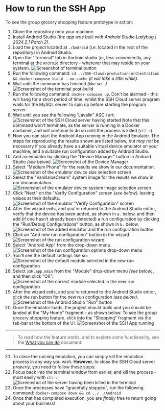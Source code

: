 # How to run the SSH App
To see the group grocery shopping feature prototype in action:
1. Clone the repository onto your machine.
2. Install Android Studio _(the app was built with Android Studio Ladybug | 2024.2.1 Patch 2)_.
3. Load the project located at `./Android` (i.e. located in the root of the repository) in Android Studio.
4. Open the "Terminal" tab in Android studio (or, less conveniently, any terminal at the `Android` directory - wherever that may reside on your system).
![Screenshot of terminal button](../Attachments/how-to-run--terminal.png)
5. Run the following command: `cd ../SSH-Cloud/production-orchestration && docker-compose build --no-cache` _(it will take a little while)._
6. Wait until the command has finished _(like so...)_
![Screenshot of the terminal post-build](../Attachments/how-to-run--post-build.png)
7. Run the following command: `docker-compose up`. Don't be alarmed - this will hang for a short period of time, whilst the SSH Cloud server program waits for the MySQL server to spin up before starting the program server.
8. Wait until you see the following "Javalin" ASCII art:
![Screenshot of the SSH Cloud server having started](../Attachments/how-to-run--server-started.png)
Note that this command won't terminate, as the server is running in a Docker container, and will continue to do so until the process is killed (`ctl-c`).
9. Now you can start the Android App running in the Android Emulator. The steps for reproducing the results shown are listed below, but _may not_ be necessary if you already have a suitable virtual device emulator on your machine, and a suitable run configuration added by Android Studio.
10. Add an emulator by clicking the "Device Manager" button in Android Studio _(see below)_.
![Screenshot of the Device Manager](../Attachments/how-to-run--add-emulator.png)
11. Select "Medium Phone" for the results we show in our documentation.
![Screenshot of the emulator device size selection screen](../Attachments/how-to-run--emulator-hardware.png)
12. Select the "VanillaIceCream" system image for the results we show in our documentation.
![Screenshot of the emulator device system image selection screen](../Attachments/how-to-run--emulator-image.png)
13. Click "Next" on the "Verify Configuration" screen _(see below)_, leaving values at their defaults.
![Screenshot of the emulator "Verify Configuration" screen](../Attachments/how-to-run--emulator-hardware.png)
14. After the wizard exits, and you're returned to the Android Studio editor, verify that the device has been added, as shown in `a.` below, and then add (if one hasn't already been detected) a run configuration by clicking the "Run/Debug Configurations" button, as shown in `b.` below.
![Screenshot of the added emulator and the run configuration button](../Attachments/how-to-run--add-config.png)
15. Click an "Add new run configuration" button in the wizard.
![Screenshot of the run configuration wizard](../Attachments/how-to-run--new-config-dialogue.png)
16. Select "Android App" from the drop-down menu. 
![Screenshot of the run configuration options drop-down menu](../Attachments/how-to-run--new-run-config-options.png)
17. You'll see the default settings like so:
![Screenshot of the default module selected in the new run configuration](../Attachments/how-to-run--run-config-details-pre.png)
18. Select `SSH.app.main` from the "Module" drop-down menu _(see below)_, and then click "OK".
![Screenshot of the correct module selected in the new run configuration](../Attachments/how-to-run--run-config-details-post.png)
19. After the wizard exits, and you're returned to the Android Studio editor, click the run button for the new run configuration _(see below)_.
![Screenshot of the Android Studio "Run" button](../Attachments/how-to-run--run-button.png)
20. Once the emulator loads, the project should build and you should be landed at the "My Home" fragment - as shown below. To see the group grocery shopping feature, click into the "Shopping" fragment via the tab-bar at the bottom of the UI.
![Screenshot of the SSH App running](../Attachments/how-to-run--post-run.png)

---
>To read how the feature works, and to explore some functionality, see the [What you can do]() document.
---

21. To close the running emulation, you can simply kill the emulation process in any way you wish. **However**, to close the SSH Cloud server _properly_, you need to follow these steps:
22. Focus back into the terminal window from earlier, and kill the process - most easily with `ctl-c`
![Screenshot of the server having been killed in the terminal](../Attachments/how-to-run--killing-server.png)
23.  Once the processes have "gracefully stopped", run the following command: `docker-compose down && cd ../../Android`
24.  Once that has completed execution, you are _finally_ free to return going about your business!
